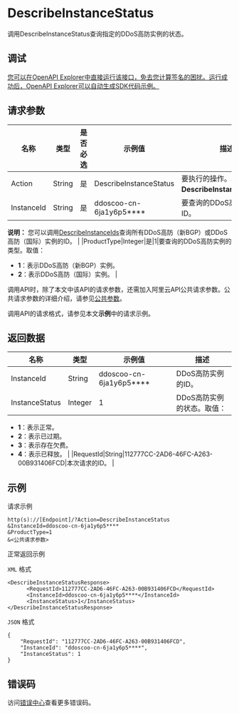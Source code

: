 # DescribeInstanceStatus

调用DescribeInstanceStatus查询指定的DDoS高防实例的状态。

## 调试

[您可以在OpenAPI Explorer中直接运行该接口，免去您计算签名的困扰。运行成功后，OpenAPI Explorer可以自动生成SDK代码示例。](https://api.aliyun.com/#product=ddoscoo&api=DescribeInstanceStatus&type=RPC&version=2020-01-01)

## 请求参数

|名称|类型|是否必选|示例值|描述|
|--|--|----|---|--|
|Action|String|是|DescribeInstanceStatus|要执行的操作。取值：**DescribeInstanceStatus**。 |
|InstanceId|String|是|ddoscoo-cn-6ja1y6p5\*\*\*\*|要查询的DDoS高防实例的ID。

 **说明：** 您可以调用[DescribeInstanceIds](~~157459~~)查询所有DDoS高防（新BGP）或DDoS高防（国际）实例的ID。 |
|ProductType|Integer|是|1|要查询的DDoS高防实例的类型。取值：

 -   **1**：表示DDoS高防（新BGP）实例。
-   **2**：表示DDoS高防（国际）实例。 |

调用API时，除了本文中该API的请求参数，还需加入阿里云API公共请求参数。公共请求参数的详细介绍，请参见[公共参数](~~157269~~)。

调用API的请求格式，请参见本文**示例**中的请求示例。

## 返回数据

|名称|类型|示例值|描述|
|--|--|---|--|
|InstanceId|String|ddoscoo-cn-6ja1y6p5\*\*\*\*|DDoS高防实例的ID。 |
|InstanceStatus|Integer|1|DDoS高防实例的状态。取值：

 -   **1**：表示正常。
-   **2**：表示已过期。
-   **3**：表示存在欠费。
-   **4**：表示已释放。 |
|RequestId|String|112777CC-2AD6-46FC-A263-00B931406FCD|本次请求的ID。 |

## 示例

请求示例

```
http(s)://[Endpoint]/?Action=DescribeInstanceStatus
&InstanceId=ddoscoo-cn-6ja1y6p5****
&ProductType=1
&<公共请求参数>
```

正常返回示例

`XML` 格式

```
<DescribeInstanceStatusResponse>
	  <RequestId>112777CC-2AD6-46FC-A263-00B931406FCD</RequestId>
	  <InstanceId>ddoscoo-cn-6ja1y6p5****</InstanceId>
	  <InstanceStatus>1</InstanceStatus>
</DescribeInstanceStatusResponse>
```

`JSON` 格式

```
{
    "RequestId": "112777CC-2AD6-46FC-A263-00B931406FCD",
    "InstanceId": "ddoscoo-cn-6ja1y6p5****",
    "InstanceStatus": 1
}
```

## 错误码

访问[错误中心](https://error-center.alibabacloud.com/status/product/ddoscoo)查看更多错误码。

